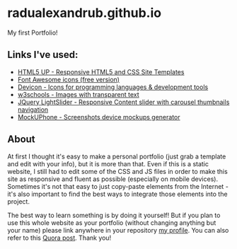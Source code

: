 # radualexandrub.github.io
My first Portfolio!

## Links I've used:
- [HTML5 UP - Responsive HTML5 and CSS Site Templates](https://html5up.net/)
- [Font Awesome icons (free version)](https://fontawesome.com/icons?m=free)
- [Devicon - Icons for programming languages & development tools](https://devicons.github.io/devicon/0)
- [w3schools - Images with transparent text](https://www.w3schools.com/howto/howto_css_image_transparent.asp)
- [JQuery LightSlider - Responsive Content slider with carousel thumbnails navigation](https://sachinchoolur.github.io/lightslider/index.html)
- [MockUPhone - Screenshots device mockups generator](https://mockuphone.com/)

## About
At first I thought it's easy to make a personal portfolio (just grab a template and edit with your info), but it is more than that. Even if this is a static website, I still had to edit some of the CSS and JS files in order to make this site as responsive and fluent as possible (especially on mobile devices). Sometimes it's not that easy to just copy-paste elements from the Internet - it's also important to find the best ways to integrate those elements into the project.

The best way to learn something is by doing it yourself! But if you plan to use this whole website as your portfolio (without changing anything but your name) please link anywhere in your repository [my profile](https://github.com/radualexandrub). You can also refer to this [Quora post](https://www.quora.com/Is-it-bad-to-copy-other-peoples-code). Thank you!





